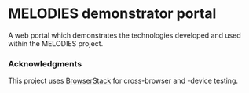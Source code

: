 # MELODIES demonstrator portal

A web portal which demonstrates the technologies developed and used within the MELODIES project.

### Acknowledgments

This project uses [BrowserStack](https://www.browserstack.com) for cross-browser and -device testing.